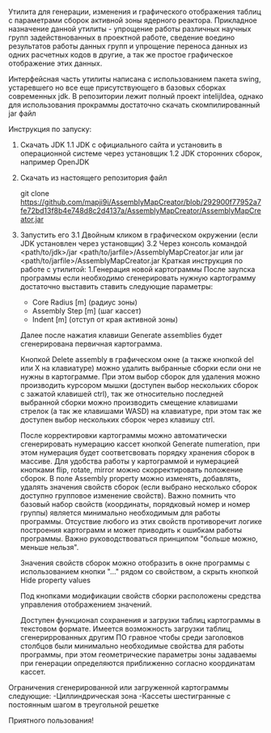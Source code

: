 Утилита для генерации, изменения и графического отображения таблиц с параметрами сборок активной зоны ядерного реактора.
Прикладное назначение данной утилиты - упрощение работы различных научных групп задействнованных в проектной работе, сведение воедино результатов 
работы данных групп и упрощение переноса данных из одних расчетных кодов в другие, а так же простое графическое отображение этих данных.

Интерфейсная часть утилиты написана с использованием пакета swing, устаревшего но все еще присутствующего в базовых сборках современных jdk.
В репозитории лежит полный проект intelijIdea, однако для использования прокраммы достаточно скачать скомпилированный jar файл

Инструкция по запуску:
1. Скачать JDK
   1.1 JDK с официального сайта и установить в операционной системе через установщик
   1.2 JDK сторонних сборок, например OpenJDK
2. Скачать из настоящего репозитория файл 

   git clone https://github.com/mapji9i/AssemblyMapCreator/blob/292900f77952a7fe72bd13f8b4e748d8c2d4137a/AssemblyMapCreator/AssemblyMapCreator.jar
   
4. Запустить его
   3.1 Двойным кликом в графическом окружении (если JDK установлен через установщик)
   3.2 Через консоль командой
     <path/to/jdk>/jar <path/to/jarfile>/AssemblyMapCreator.jar
     или
     jar <path/to/jarfile>/AssemblyMapCreator.jar
Краткая инструкция по работе с утилитой:
   1.Генерация новой картограммы
     После заупска программы если необходимо сгенерировать нужную картограмму достаточно выставить ставить следующие параметры:
      - Core Radius [m] (радиус зоны)
      - Assembly Step [m] (шаг кассет)
      - Indent [m] (отступ от края активной зоны)
    
    Далее после нажатия клавиши Generate assemblies будет сгенерирована первичная картограмма.
    
    Кнопкой Delete assembly в графическом окне (а также кнопкой del или X на клавиатуре) можно удалить выбранные сборки если они не нужны в картограмме.
    При этом выбор сборок для удаления можно производить курсором мышки (доступен выбор нескольких сборок с зажатой клавишей ctrl),
    так же относительно последней выбранной сборки можно производить смещение клавишами стрелок (а так же клавишами WASD) на клавиатуре,
    при этом так же доступен выбор нескольких сборок через клавишу ctrl.

    После корректировки картограммы можно автоматически сгенерировать нумерацию кассет кнопкой Generate numeration, при этом нумерация будет соответсвовать порядку хранения сборок в массиве.
      Для удобства работы у картограммой и нумерацией кнопками flip, rotate, mirror можно скорректировать положение сборок.
   В поле Assembly property можно изменять, добавлять, удалять значения свойств сборок (если выбрано несколько сборок доступно групповое изменение свойств).
   Важно помнить что базовый набор свойств (координаты, порядковый номер и номер группы) является минимально необходимым для работы программы. Отсуствие любого из этих свойств противоречит логике построения картограмм    и может приводить к ошибкам работы программы. Важно руководствоваться принципом "больше можно, меньше нельзя".

   Значения свойств сборок можно отобразить в окне программы с использованием кнопки "..." рядом со свойством, а скрыть кнопкой Hide property values

   Под кнопками модификации свойств сборки расположены средства управления отображением значений.

   Доступен функционал сохранения и загрузки таблиц картограммы в текстовом формате.
   Имеется возможность загрузки таблиц, сгенериррованных другим ПО гравное чтобы среди заголовков столбцов были минимально необходимые свойства для работы программы,
   при этом геометрические параметры зоны задаваемы при генерации определяются приближенно согласно координатам кассет.

Ограничения сгенерированной или загруженной картограммы следующие:
   -Циллиндрическая зона
   -Кассеты шестигранные с постоянным шагом в треугольной решетке

   Приятного пользования!
   
   
   
    
    
